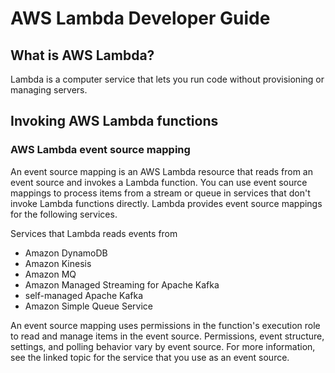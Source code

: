 # AWS Lambda Developer Guide

## What is AWS Lambda?

Lambda is a computer service that lets you run code without provisioning or managing servers.

## Invoking AWS Lambda functions

### AWS Lambda event source mapping

An event source mapping is an AWS Lambda resource that reads from an event source and invokes a Lambda function.
You can use event source mappings to process items from a stream or queue in services that don't invoke Lambda functions directly.
Lambda provides event source mappings for the following services. 

Services that Lambda reads events from
* Amazon DynamoDB
* Amazon Kinesis
* Amazon MQ
* Amazon Managed Streaming for Apache Kafka
* self-managed Apache Kafka
* Amazon Simple Queue Service

An event source mapping uses permissions in the function's execution role to read and manage items in the event source.
Permissions, event structure, settings, and polling behavior vary by event source.
For more information, see the linked topic for the service that you use as an event source.

